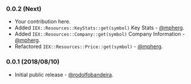 ### 0.0.2 (Next)

* Your contribution here.
* Added `IEX::Resources::KeyStats::get(symbol)` Key Stats - [@mpherg](https://github.com/mpherg).
* Added `IEX::Resources::Company::get(symbol)` Company Information - [@mpherg](https://github.com/mpherg).
* Refactored `IEX::Resources::Price::get(symbol)` - [@mpherg](https://github.com/mpherg).

### 0.0.1 (2018/08/10)

* Initial public release - [@rodolfobandeira](https://github.com/rodolfobandeira).
